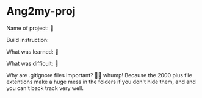 # Ang2my-proj

Name of project:	:eyes:

Build instruction:

What was learned:	:hatching_chick:

What was difficult: :bell:


Why are .gitignore files important? :whale2::dash: whump!
Because the 2000 plus file extentions make a huge mess in the folders if you don't hide them, and and you can't back track very well. 